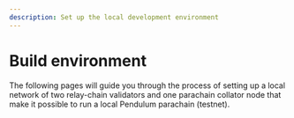 ```yaml
---
description: Set up the local development environment
---
```


# Build environment

The following pages will guide you through the process of setting up a local network of two relay-chain validators and one parachain collator node that make it possible to run a local Pendulum parachain (testnet).
